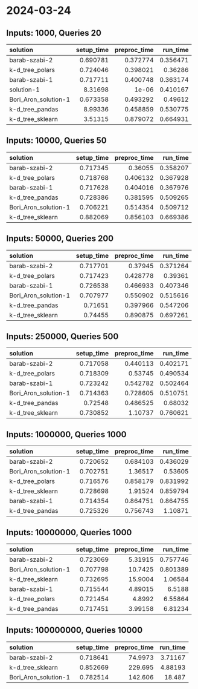 # 2024-03-24

## Inputs: 1000, Queries 20

| solution             |   setup_time |   preproc_time |   run_time |
|:---------------------|-------------:|---------------:|-----------:|
| barab-szabi-2        |     0.690781 |       0.372774 |   0.356471 |
| k-d_tree_polars      |     0.724046 |       0.398021 |   0.36286  |
| barab-szabi-1        |     0.717711 |       0.400748 |   0.363174 |
| solution-1           |     8.31698  |       1e-06    |   0.410167 |
| Bori_Aron_solution-1 |     0.673358 |       0.493292 |   0.49612  |
| k-d_tree_pandas      |     8.99336  |       0.458859 |   0.530775 |
| k-d_tree_sklearn     |     3.51315  |       0.879072 |   0.664931 |

## Inputs: 10000, Queries 50

| solution             |   setup_time |   preproc_time |   run_time |
|:---------------------|-------------:|---------------:|-----------:|
| barab-szabi-2        |     0.717345 |       0.36055  |   0.358207 |
| k-d_tree_polars      |     0.718768 |       0.406132 |   0.367928 |
| barab-szabi-1        |     0.717628 |       0.404016 |   0.367976 |
| k-d_tree_pandas      |     0.728386 |       0.381595 |   0.509265 |
| Bori_Aron_solution-1 |     0.706221 |       0.514354 |   0.509712 |
| k-d_tree_sklearn     |     0.882069 |       0.856103 |   0.669386 |

## Inputs: 50000, Queries 200

| solution             |   setup_time |   preproc_time |   run_time |
|:---------------------|-------------:|---------------:|-----------:|
| barab-szabi-2        |     0.717701 |       0.37945  |   0.371264 |
| k-d_tree_polars      |     0.717423 |       0.428778 |   0.39361  |
| barab-szabi-1        |     0.726538 |       0.466933 |   0.407346 |
| Bori_Aron_solution-1 |     0.707977 |       0.550902 |   0.515616 |
| k-d_tree_pandas      |     0.71651  |       0.397966 |   0.547206 |
| k-d_tree_sklearn     |     0.74455  |       0.890875 |   0.697261 |

## Inputs: 250000, Queries 500

| solution             |   setup_time |   preproc_time |   run_time |
|:---------------------|-------------:|---------------:|-----------:|
| barab-szabi-2        |     0.717058 |       0.440113 |   0.402171 |
| k-d_tree_polars      |     0.718309 |       0.53745  |   0.490534 |
| barab-szabi-1        |     0.723242 |       0.542782 |   0.502464 |
| Bori_Aron_solution-1 |     0.714363 |       0.728605 |   0.510751 |
| k-d_tree_pandas      |     0.72548  |       0.486525 |   0.68032  |
| k-d_tree_sklearn     |     0.730852 |       1.10737  |   0.760621 |

## Inputs: 1000000, Queries 1000

| solution             |   setup_time |   preproc_time |   run_time |
|:---------------------|-------------:|---------------:|-----------:|
| barab-szabi-2        |     0.720652 |       0.684103 |   0.436029 |
| Bori_Aron_solution-1 |     0.702751 |       1.36517  |   0.53605  |
| k-d_tree_polars      |     0.716576 |       0.858179 |   0.831992 |
| k-d_tree_sklearn     |     0.728698 |       1.91524  |   0.859794 |
| barab-szabi-1        |     0.714354 |       0.864751 |   0.864755 |
| k-d_tree_pandas      |     0.725326 |       0.756743 |   1.10871  |

## Inputs: 10000000, Queries 1000

| solution             |   setup_time |   preproc_time |   run_time |
|:---------------------|-------------:|---------------:|-----------:|
| barab-szabi-2        |     0.723069 |        5.31915 |   0.757746 |
| Bori_Aron_solution-1 |     0.707798 |       10.7425  |   0.801389 |
| k-d_tree_sklearn     |     0.732695 |       15.9004  |   1.06584  |
| barab-szabi-1        |     0.715544 |        4.89015 |   6.5188   |
| k-d_tree_polars      |     0.721454 |        4.8992  |   6.55864  |
| k-d_tree_pandas      |     0.717451 |        3.99158 |   6.81234  |

## Inputs: 100000000, Queries 10000

| solution             |   setup_time |   preproc_time |   run_time |
|:---------------------|-------------:|---------------:|-----------:|
| barab-szabi-2        |     0.718641 |        74.9973 |    3.71167 |
| k-d_tree_sklearn     |     0.852669 |       229.695  |    4.88193 |
| Bori_Aron_solution-1 |     0.782514 |       142.606  |   18.487   |